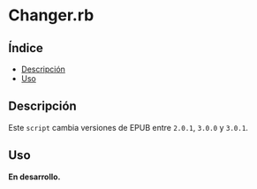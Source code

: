 # Changer.rb

## Índice

* [Descripción](#descripción)
* [Uso](#uso)
<!-- * [Explicación](#explicación) -->

## Descripción

Este `script` cambia versiones de EPUB entre `2.0.1`, `3.0.0` y `3.0.1`.

## Uso

**En desarrollo.**

<!-- ###### 1. Desde el *shell* ejecutar el `script` cuyo único parámetro sea la ruta a la carpeta del EPUB.

Para mayor comodidad en el *shell* arrastra el archivo `recreator.rb` y después
haz lo mismo con la carpeta del EPUB.

    Para usuarios de Windows, una vez instalado Ruby han de buscar el programa
    «Start Command Prompt with Ruby» para poder ejecutar esta orden. -->

<!-- ## Explicación -->

